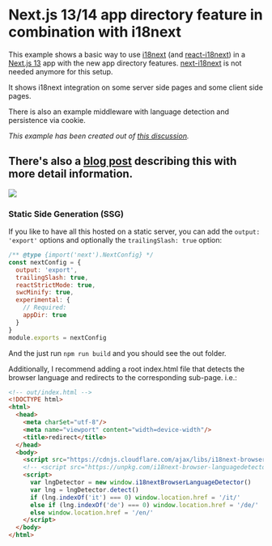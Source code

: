 # Next.js 13/14 app directory feature in combination with i18next

This example shows a basic way to use [i18next](https://www.i18next.com) (and [react-i18next](https://react.i18next.com)) in a [Next.js 13](https://beta.nextjs.org/) app with the new app directory features.
[next-i18next](https://next.i18next.com) is not needed anymore for this setup.

It shows i18next integration on some server side pages and some client side pages.

There is also an example middleware with language detection and persistence via cookie.

*This example has been created out of [this discussion](https://github.com/i18next/next-i18next/discussions/1993).*

## There's also a [blog post](https://locize.com/blog/next-app-dir-i18n) describing this with more detail information.

[![](https://locize.com/blog/next-app-dir-i18n/next-app-dir-i18n.jpg)](https://locize.com/blog/next-app-dir-i18n)



### Static Side Generation (SSG)

If you like to have all this hosted on a static server, you can add the `output: 'export'` options and optionally the `trailingSlash: true` option:

```javascript
/** @type {import('next').NextConfig} */
const nextConfig = {
  output: 'export',
  trailingSlash: true,
  reactStrictMode: true,
  swcMinify: true,
  experimental: {
    // Required:
    appDir: true
  }
}
module.exports = nextConfig
```

And the just run `npm run build` and you should see the out folder.

Additionally, I recommend adding a root index.html file that detects the browser language and redirects to the corresponding sub-page.
i.e.:

```html
<!-- out/index.html -->
<!DOCTYPE html>
<html>
  <head>
    <meta charSet="utf-8"/>
    <meta name="viewport" content="width=device-width"/>
    <title>redirect</title>
  </head>
  <body>
    <script src="https://cdnjs.cloudflare.com/ajax/libs/i18next-browser-languagedetector/7.0.2/i18nextBrowserLanguageDetector.min.js"></script>
    <!-- <script src="https://unpkg.com/i18next-browser-languagedetector@7.0.2/dist/umd/i18nextBrowserLanguageDetector.min.js"></script> -->
    <script>
      var lngDetector = new window.i18nextBrowserLanguageDetector()
      var lng = lngDetector.detect()
      if (lng.indexOf('it') === 0) window.location.href = '/it/'
      else if (lng.indexOf('de') === 0) window.location.href = '/de/'
      else window.location.href = '/en/'
    </script>
  </body>
</html>
```
